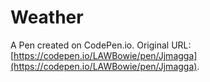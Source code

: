 # Weather

A Pen created on CodePen.io. Original URL: [https://codepen.io/LAWBowie/pen/Jjmagga](https://codepen.io/LAWBowie/pen/Jjmagga).
